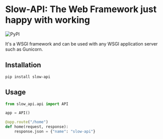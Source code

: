 # Slow-API: The Web Framework just happy with working

![PyPI](https://img.shields.io/pypi/v/slow-api.svg)

It's a WSGI framework and can be used with any WSGI application server such as Gunicorn.

## Installation

```shell
pip install slow-api
```

## Usage 

``` python
from slow_api.api import API

app = API()

@app.route("/home")
def home(request, response):
    response.json = {"name": "slow-api"}
```
